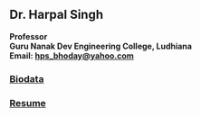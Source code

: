 ## Dr. Harpal Singh
**Professor**  
**Guru Nanak Dev Engineering College, Ludhiana**  
**Email: hps_bhoday@yahoo.com**


### [Biodata](../Documents/Biodata2.pdf)

### [Resume](../Documents/Resume3.pdf)

